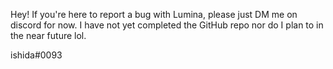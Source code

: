 Hey! If you're here to report a bug with Lumina, please just DM me on discord for now.
I have not yet completed the GitHub repo nor do I plan to in the near future lol.

ishida#0093
